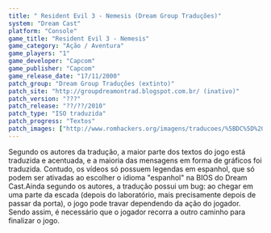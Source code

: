 ```yaml
---
title: " Resident Evil 3 - Nemesis (Dream Group Traduções)"
system: "Dream Cast"
platform: "Console"
game_title: "Resident Evil 3 - Nemesis"
game_category: "Ação / Aventura"
game_players: "1"
game_developer: "Capcom"
game_publisher: "Capcom"
game_release_date: "17/11/2000"
patch_group: "Dream Group Traduções (extinto)"
patch_site: "http://groupdreamontrad.blogspot.com.br/ (inativo)"
patch_version: "???"
patch_release: "??/??/2010"
patch_type: "ISO traduzida"
patch_progress: "Textos"
patch_images: ["http://www.romhackers.org/imagens/traducoes/%5BDC%5D%20Resident%20Evil%203%20-%20Dream%20Group%20-%201.jpg","http://www.romhackers.org/imagens/traducoes/%5BDC%5D%20Resident%20Evil%203%20-%20Dream%20Group%20-%202.jpg","http://www.romhackers.org/imagens/traducoes/%5BDC%5D%20Resident%20Evil%203%20-%20Dream%20Group%20-%203.jpg"]
---
```

Segundo os autores da tradução, a maior parte dos textos do jogo está traduzida e acentuada, e a maioria das mensagens em forma de gráficos foi traduzida. Contudo, os vídeos só possuem legendas em espanhol, que só podem ser ativadas ao escolher o idioma "espanhol" na BIOS do Dream Cast.Ainda segundo os autores, a tradução possui um bug: ao chegar em uma parte da escada (depois do laboratório, mais precisamente depois de passar da porta), o jogo pode travar dependendo da ação do jogador. Sendo assim, é necessário que o jogador recorra a outro caminho para finalizar o jogo.